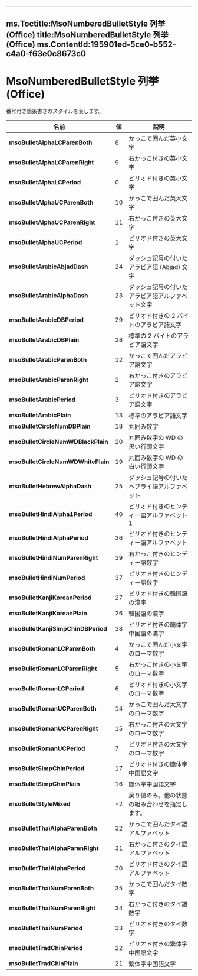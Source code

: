 

---
ms.Toctitle:MsoNumberedBulletStyle 列挙 (Office)
title:MsoNumberedBulletStyle 列挙 (Office)
ms.ContentId:195901ed-5ce0-b552-c4a0-f63e0c8673c0
---
# MsoNumberedBulletStyle 列挙 (Office)




番号付き箇条書きのスタイルを表します。

|**名前**|**値**|**説明**|
|---|---|---|
|**msoBulletAlphaLCParenBoth**|8|かっこで囲んだ英小文字|
|**msoBulletAlphaLCParenRight**|9|右かっこ付きの英小文字|
|**msoBulletAlphaLCPeriod**|0|ピリオド付きの英小文字|
|**msoBulletAlphaUCParenBoth**|10|かっこで囲んだ英大文字|
|**msoBulletAlphaUCParenRight**|11|右かっこ付きの英大文字|
|**msoBulletAlphaUCPeriod**|1|ピリオド付きの英大文字|
|**msoBulletArabicAbjadDash**|24|ダッシュ記号の付いたアラビア語 (Abjad) 文字|
|**msoBulletArabicAlphaDash**|23|ダッシュ記号の付いたアラビア語アルファベット文字|
|**msoBulletArabicDBPeriod**|29|ピリオド付きの 2 バイトのアラビア語文字|
|**msoBulletArabicDBPlain**|28|標準の 2 バイトのアラビア語文字|
|**msoBulletArabicParenBoth**|12|かっこで囲んだアラビア語文字|
|**msoBulletArabicParenRight**|2|右かっこ付きのアラビア語文字|
|**msoBulletArabicPeriod**|3|ピリオド付きのアラビア語文字|
|**msoBulletArabicPlain**|13|標準のアラビア語文字|
|**msoBulletCircleNumDBPlain**|18|丸囲み数字|
|**msoBulletCircleNumWDBlackPlain**|20|丸囲み数字の WD の黒い行頭文字|
|**msoBulletCircleNumWDWhitePlain**|19|丸囲み数字の WD の白い行頭文字|
|**msoBulletHebrewAlphaDash**|25|ダッシュ記号の付いたヘブライ語アルファベット|
|**msoBulletHindiAlpha1Period**|40|ピリオド付きのヒンディー語アルファベット 1|
|**msoBulletHindiAlphaPeriod**|36|ピリオド付きのヒンディー語アルファベット|
|**msoBulletHindiNumParenRight**|39|右かっこ付きのヒンディー語数字|
|**msoBulletHindiNumPeriod**|37|ピリオド付きのヒンディー語数字|
|**msoBulletKanjiKoreanPeriod**|27|ピリオド付きの韓国語の漢字|
|**msoBulletKanjiKoreanPlain**|26|韓国語の漢字|
|**msoBulletKanjiSimpChinDBPeriod**|38|ピリオド付きの簡体字中国語の漢字|
|**msoBulletRomanLCParenBoth**|4|かっこで囲んだ小文字のローマ数字|
|**msoBulletRomanLCParenRight**|5|右かっこ付きの小文字のローマ数字|
|**msoBulletRomanLCPeriod**|6|ピリオド付きの小文字のローマ数字|
|**msoBulletRomanUCParenBoth**|14|かっこで囲んだ大文字のローマ数字|
|**msoBulletRomanUCParenRight**|15|右かっこ付きの大文字のローマ数字|
|**msoBulletRomanUCPeriod**|7|ピリオド付きの大文字のローマ数字|
|**msoBulletSimpChinPeriod**|17|ピリオド付きの簡体字中国語文字|
|**msoBulletSimpChinPlain**|16|簡体字中国語文字|
|**msoBulletStyleMixed**|-2|戻り値のみ。他の状態の組み合わせを指定します。|
|**msoBulletThaiAlphaParenBoth**|32|かっこで囲んだタイ語アルファベット|
|**msoBulletThaiAlphaParenRight**|31|右かっこ付きのタイ語アルファベット|
|**msoBulletThaiAlphaPeriod**|30|ピリオド付きのタイ語アルファベット|
|**msoBulletThaiNumParenBoth**|35|かっこで囲んだタイ数字|
|**msoBulletThaiNumParenRight**|34|右かっこ付きのタイ語数字|
|**msoBulletThaiNumPeriod**|33|ピリオド付きのタイ数字|
|**msoBulletTradChinPeriod**|22|ピリオド付きの繁体字中国語文字|
|**msoBulletTradChinPlain**|21|繁体字中国語文字|




